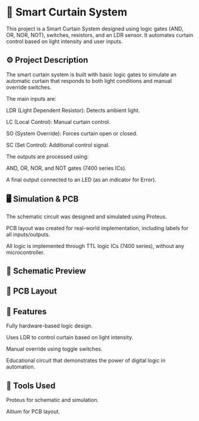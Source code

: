 # 🧠 Smart Curtain System
This project is a Smart Curtain System designed using logic gates (AND, OR, NOR, NOT), switches, resistors, and an LDR sensor. It automates curtain control based on light intensity and user inputs.

## ⚙️ Project Description
The smart curtain system is built with basic logic gates to simulate an automatic curtain that responds to both light conditions and manual override switches.

The main inputs are:

LDR (Light Dependent Resistor): Detects ambient light.

LC (Local Control): Manual curtain control.

SO (System Override): Forces curtain open or closed.

SC (Set Control): Additional control signal.

The outputs are processed using:

AND, OR, NOR, and NOT gates (7400 series ICs).

A final output connected to an LED (as an indicator for Error).

## 🖥️ Simulation & PCB
The schematic circuit was designed and simulated using Proteus.

PCB layout was created for real-world implementation, including labels for all inputs/outputs.

All logic is implemented through TTL logic ICs (7400 series), without any microcontroller.

## 🔧 Schematic Preview

## 🧾 PCB Layout

## 📌 Features
Fully hardware-based logic design.

Uses LDR to control curtain based on light intensity.

Manual override using toggle switches.

Educational circuit that demonstrates the power of digital logic in automation.

## 📎 Tools Used
Proteus for schematic and simulation.

Altium for PCB layout.

